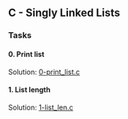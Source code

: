 ## C - Singly Linked Lists

### Tasks

#### 0. Print list
Solution: [0-print_list.c](0-print_list.c)

#### 1. List length
Solution: [1-list_len.c](1-list_len.c)
